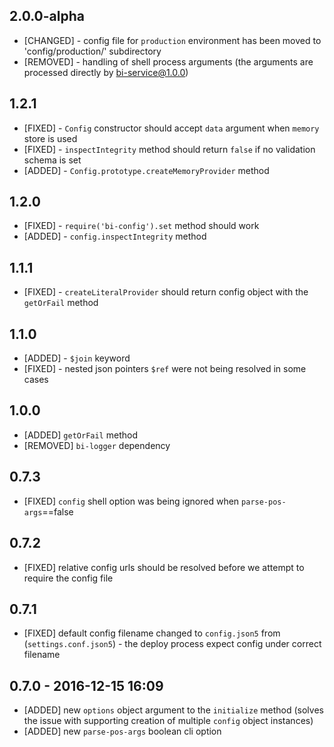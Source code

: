## 2.0.0-alpha

* [CHANGED] - config file for `production` environment has been moved to 'config/production/' subdirectory
* [REMOVED] - handling of shell process arguments (the arguments are processed directly by bi-service@1.0.0)

## 1.2.1

* [FIXED] - `Config` constructor should accept `data` argument when `memory` store is used
* [FIXED] - `inspectIntegrity` method should return `false` if no validation schema is set
* [ADDED] - `Config.prototype.createMemoryProvider`  method

## 1.2.0

* [FIXED] - `require('bi-config').set` method should work
* [ADDED] - `config.inspectIntegrity` method

## 1.1.1

* [FIXED] - `createLiteralProvider` should return config object with the `getOrFail` method

## 1.1.0

* [ADDED] - `$join` keyword
* [FIXED] - nested json pointers `$ref` were not being resolved in some cases

## 1.0.0

* [ADDED] `getOrFail` method
* [REMOVED] `bi-logger` dependency

## 0.7.3

* [FIXED] `config` shell option was being ignored when `parse-pos-args`==false

## 0.7.2

* [FIXED] relative config urls should be resolved before we attempt to require the config file

## 0.7.1

* [FIXED] default config filename changed to `config.json5` from (`settings.conf.json5`) - the deploy process expect config under correct filename

## 0.7.0 - 2016-12-15 16:09

* [ADDED] new `options` object argument to the `initialize` method (solves the issue with supporting creation of multiple `config` object instances)
* [ADDED] new `parse-pos-args` boolean cli option
